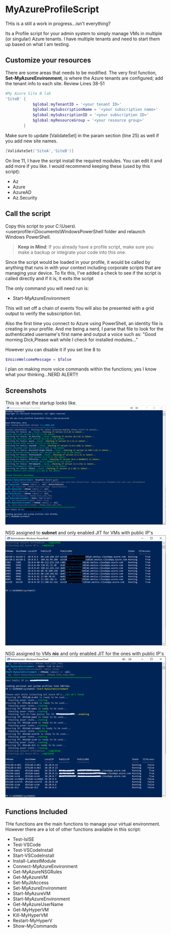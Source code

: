 # MyAzureProfileScript

THis is a still a work in progress...isn't everything?

Its a Profile script for your admin system to simply manage VMs in multiple (or singular) Azure tenants. I have multiple tenants and need to start them up based on what I am testing.

## Customize your resources

There are some areas that needs to be modified. The very first function, __Set-MyAzureEnvironment__, is where the Azure tenants are configured; add the tenant info to each site. Review Lines 38-51

```powershell
#My Azure Site B lab
'SiteB' {
            $global:myTenantID = '<your tenant ID>'
            $global:mySubscriptionName = '<your subscription name>'
            $global:mySubscriptionID = '<your subscription ID>'
            $global:myResourceGroup = '<your resource group>'
        }
```
Make sure to update [ValidateSet] in the param section (line 25) as well if you add new site names.

```powershell
[ValidateSet('SiteA','SiteB')]
```

On line 11, I have the script install the required modules. You can edit it and add more if you like. I would recommend keeping these (used by this script):

- Az
- Azure
- AzureAD
- Az.Security

## Call the script
Copy this script to your C:\Users\\\<userprofile>\Documents\WindowsPowerShell folder and relaunch Windows PowerShell.
> __Keep in Mind__: If you already have a profile script, make sure you make a backup or integrate your code into this one.

Since the script would be loaded in your profile, it would be called by anything that runs in with your context including corporate scripts that are managing your device. To fix this, I've added a check to see if the script is called directly and if it is, it exits the script

The only command you will need run is:
 - Start-MyAzureEnvironment

This will set off a chain of events
You will also be presented with a grid output to verify the subscription list.

Also the first time you connect to Azure using PowerShell, an identity file is creating in your profile. And me being a nerd, I parse that file to look for the authenticated username's first name and output a voice such as: "Good morning Dick,Please wait while I check for installed modules..."

However you can disable it if you set line 8 to
```powershell
$VoiceWelcomeMessage = $false
```

I plan on making more voice commands within the functions; yes I know what your thinking...NERD ALERT!!

## Screenshots
This is what the startup looks like.
![Console](.images/AzureEnvironment.PNG)

NSG assigned to __subnet__ and only enabled JIT for VMs with public IP's
![NSG On Subnet](.images/status.png)

NSG assigned to VMs __nic__ and only enabled JIT for the ones with public IP's
![NSG on NIC](.images/startedvms.png)

## Functions Included
THe functions are the main functions to manage your virtual environment. However there are a lot of other functions available in this script:

- Test-IsISE
- Test-VSCode
- Test-VSCodeInstall
- Start-VSCodeInstall
- Install-LatestModule
- Connect-MyAzureEnvironment
- Get-MyAzureNSGRules
- Get-MyAzureVM
- Set-MyJitAccess
- Set-MyAzureEnvironment
- Start-MyAzureVM
- Start-MyAzureEnvironment
- Get-MyAzureUserName
- Get-MyHyperVM
- Kill-MyHyperVM
- Restart-MyHyperV
- Show-MyCommands